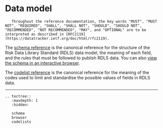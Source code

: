 # Data model

```{note}
   Throughout the reference documentation, the key words "MUST", "MUST NOT", "REQUIRED", "SHALL", "SHALL NOT", "SHOULD", "SHOULD NOT", "RECOMMENDED", "NOT RECOMMENDED", "MAY", and "OPTIONAL" are to be interpreted as described in [RFC2119](https://datatracker.ietf.org/doc/html/rfc2119).
```

The [schema reference](schema.md) is the canonical reference for the structure of the Risk Data Library Standard (RDLS) data model, the meaning of each field, and the rules that must be followed to publish RDLS data. You can also [view the schema in an interactive browser](browser.md).

The [codelist reference](codelists.md) is the canonical reference for the meaning of the codes used to limit and standardise the possible values of fields in RDLS data.

______________________________________________________________________

```{eval-rst}
.. toctree::
   :maxdepth: 1
   :hidden:

   schema
   browser
   codelists
   

```
